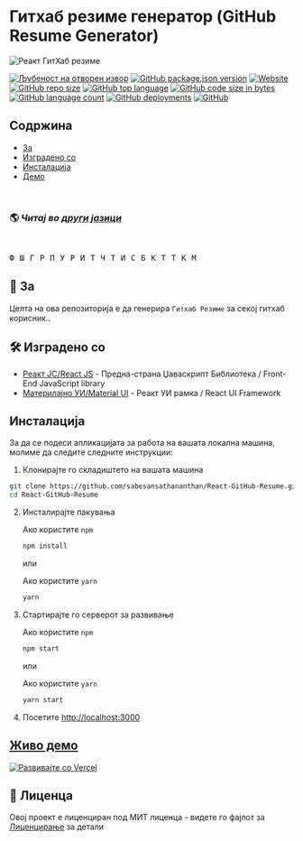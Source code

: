 # Гитхаб резиме генератор (GitHub Resume Generator)

![Реакт ГитХаб резиме](src/assets/readme/screenshot.png)

[![Љубеност на отворен извор](https://firstcontributions.github.io/open-source-badges/badges/open-source-v1/open-source.svg)](https://github.com/sabesansathananthan/React-GitHub-Resume) [![GitHub package.json version](https://img.shields.io/github/package-json/v/sabesansathananthan/React-GitHub-Resume?color=ff69b4)](https://react-github-resume.vercel.app/) [![Website](https://img.shields.io/website?down_color=critical&up_color=blueviolet&url=https%3A%2F%2Freact-github-resume.vercel.app%2F)](https://react-github-resume.vercel.app/) [![GitHub repo size](https://img.shields.io/github/repo-size/sabesansathananthan/React-GitHub-Resume)](https://github.com/sabesansathananthan/React-GitHub-Resume) [![GitHub top language](https://img.shields.io/github/languages/top/sabesansathananthan/React-GitHub-Resume?color=yellow)](https://github.com/sabesansathananthan/React-GitHub-Resume/search?l=JavaScript&type=code) [![GitHub code size in bytes](https://img.shields.io/github/languages/code-size/sabesansathananthan/React-GitHub-Resume?color=lightgrey)](https://github.com/sabesansathananthan/React-GitHub-Resume/tree/master/src) [![GitHub language count](https://img.shields.io/github/languages/count/sabesansathananthan/React-GitHub-Resume?color=orange)](https://github.com/sabesansathananthan/React-GitHub-Resume) [![GitHub deployments](https://img.shields.io/github/deployments/sabesansathananthan/React-GitHub-Resume/Production)](https://github.com/sabesansathananthan/React-GitHub-Resume/deployments) [![GitHub](https://img.shields.io/github/license/sabesansathananthan/React-GitHub-Resume?color=9cf)](LICENSE)

## Содржина

- [За](#about)
- [Изградено со](#built-with)
- [Инсталација](#installation)
- [Демо](#live-demo)

<br>

### 🌎 _Читај во [други јазици](/translations/Translations.md)_

<br>

<kbd>[<img title="Француски" alt="Француски" src="https://cdn.staticaly.com/gh/hjnilsson/country-flags/master/svg/fr.svg" height="14">](translations/README.fr.md)</kbd>
<kbd>[<img title="Шпански" alt="Шпански" src="https://cdn.staticaly.com/gh/hjnilsson/country-flags/master/svg/es.svg" height="14">](translations/README.es.md)</kbd>
<kbd>[<img title="Германски" alt="Германски" src="https://cdn.staticaly.com/gh/hjnilsson/country-flags/master/svg/de.svg" height="14">](translations/README.de.md)</kbd>
<kbd>[<img title="Португалски (Бразил)" alt="Portuguese (Brasil)" src="https://cdn.staticaly.com/gh/hjnilsson/country-flags/master/svg/br.svg" height="14">](translations/README.pt_br.md)</kbd>
<kbd>[<img title="Полски" alt="Полски" src="https://cdn.staticaly.com/gh/hjnilsson/country-flags/master/svg/pl.svg" height="14">](translations/README.pl.md)</kbd>
<kbd>[<img title="Украински" alt="Украински" src="https://cdn.staticaly.com/gh/hjnilsson/country-flags/master/svg/ua.svg" height="14">](translations/README.uk.md)</kbd>
<kbd>[<img title="Руски" alt="Руски" src="https://cdn.staticaly.com/gh/hjnilsson/country-flags/master/svg/ru.svg" height="14">](translations/README.ru.md)</kbd>
<kbd>[<img title="Италијански" alt="Италијански" src="https://cdn.staticaly.com/gh/hjnilsson/country-flags/master/svg/it.svg" height="14">](translations/README.it.md)</kbd>
<kbd>[<img title="Телугу" alt="Телугу" src="https://cdn.staticaly.com/gh/hjnilsson/country-flags/master/svg/in.svg" height="14">](translations/README.te.md)</kbd>
<kbd>[<img title="Чешки" alt="Чешки" src="https://cdn.staticaly.com/gh/hjnilsson/country-flags/master/svg/cz.svg" height="14">](translations/README.cs.md)</kbd>
<kbd>[<img title="Тамилски" alt="Тамилски" src="https://cdn.staticaly.com/gh/hjnilsson/country-flags/master/svg/lk.svg" height="14">](translations/README.ta.md)</kbd>
<kbd>[<img title="Индонезијски" alt="Индонезијски" src="https://cdn.staticaly.com/gh/hjnilsson/country-flags/master/svg/id.svg" height="14">](translations/README.id.md)</kbd>
<kbd>[<img title="Синхала" alt="Синхала" src="https://cdn.staticaly.com/gh/hjnilsson/country-flags/master/svg/lk.svg" height="14">](translations/README.si.md)</kbd>
<kbd>[<img title="Бугарски" alt="Бугарски" src="https://cdn.staticaly.com/gh/hjnilsson/country-flags/master/svg/bg.svg" height="14">](translations/README.bg.md)</kbd>
<kbd>[<img title="Кинески" alt="Кинески" src="https://cdn.staticaly.com/gh/hjnilsson/country-flags/master/svg/cn.svg" height="14">](translations/README.zh.md)</kbd>
<kbd>[<img title="Турски" alt="Турски" src="https://cdn.staticaly.com/gh/hjnilsson/country-flags/master/svg/tr.svg" height="14">](translations/README.tr.md)</kbd>
<kbd>[<img title="Традиционален Кинески" alt="Традиционален Кинески" src="https://cdn.staticaly.com/gh/hjnilsson/country-flags/master/svg/tw.svg" height="14">](translations/README.zh_tw.md)</kbd>
<kbd>[<img title="Каннада" alt="Каннада" src="https://cdn.staticaly.com/gh/hjnilsson/country-flags/master/svg/in.svg" height="14">](translations/README.kn.md)</kbd>
<kbd>[<img title="Малајски" alt="Малајски" src="https://cdn.staticaly.com/gh/hjnilsson/country-flags/master/svg/my.svg" height="14">](translations/README.ms.md)</kbd>
<br>

<h2 id='about'>🤔 За</h2>

Целта на ова репозиторија е да генерира `Гитхаб Резиме` за секој гитхаб корисник..

<h2 id='built-with'>🛠️ Изградено со</h2>

- [Реакт ЈС/React JS](https://reactjs.org/) - Предна-страна Џаваскрипт Библиотека / Front-End JavaScript library
- [Материлајно УИ/Material UI](https://material-ui.com/) - Реакт УИ рамка / React UI Framework

<h2 id='installation'>Инсталација</h2>

За да се подеси апликацијата за работа на вашата локална машина, молиме да следите следните инструкции:

1. Клонирајте го складиштето на вашата машина

```bash
git clone https://github.com/sabesansathananthan/React-GitHub-Resume.git
cd React-GitHub-Resume
```

2. Инсталирајте пакувања

   Ако користите `npm`

   ```bash
   npm install
   ```

   или

   Ако користите `yarn`

   ```bash
   yarn
   ```

3. Стартирајте го серверот за развивање

   Ако користите `npm`

   ```bash
   npm start
   ```

   или

   Ако користите `yarn`

   ```bash
   yarn start
   ```

4. Посетите <http://localhost:3000>

<h2 id='live-demo'><a href="https://react-github-resume.vercel.app/">Живо демо</a></h2>

[![Развивајте со Vercel](https://vercel.com/button)](https://vercel.com/new/git/external?repository-url=https://github.com/sabesansathananthan/React-GitHub-Resume)

## 📄 Лиценца

Овој проект е лиценциран под МИТ лиценца - видете го фајлот за [Лиценцирање](LICENSE) за детали
